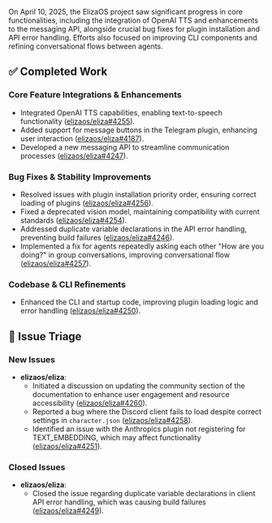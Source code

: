 On April 10, 2025, the ElizaOS project saw significant progress in core functionalities, including the integration of OpenAI TTS and enhancements to the messaging API, alongside crucial bug fixes for plugin installation and API error handling. Efforts also focused on improving CLI components and refining conversational flows between agents.

## ✅ Completed Work

### Core Feature Integrations & Enhancements
- Integrated OpenAI TTS capabilities, enabling text-to-speech functionality ([elizaos/eliza#4255](https://github.com/elizaos/eliza/pull/4255)).
- Added support for message buttons in the Telegram plugin, enhancing user interaction ([elizaos/eliza#4187](https://github.com/elizaos/eliza/pull/4187)).
- Developed a new messaging API to streamline communication processes ([elizaos/eliza#4247](https://github.com/elizaos/eliza/pull/4247)).

### Bug Fixes & Stability Improvements
- Resolved issues with plugin installation priority order, ensuring correct loading of plugins ([elizaos/eliza#4256](https://github.com/elizaos/eliza/pull/4256)).
- Fixed a deprecated vision model, maintaining compatibility with current standards ([elizaos/eliza#4254](https://github.com/elizaos/eliza/pull/4254)).
- Addressed duplicate variable declarations in the API error handling, preventing build failures ([elizaos/eliza#4246](https://github.com/elizaos/eliza/pull/4246)).
- Implemented a fix for agents repeatedly asking each other "How are you doing?" in group conversations, improving conversational flow ([elizaos/eliza#4257](https://github.com/elizaos/eliza/pull/4257)).

### Codebase & CLI Refinements
- Enhanced the CLI and startup code, improving plugin loading logic and error handling ([elizaos/eliza#4250](https://github.com/elizaos/eliza/pull/4250)).

## 🐞 Issue Triage

### New Issues
- **elizaos/eliza**:
    - Initiated a discussion on updating the community section of the documentation to enhance user engagement and resource accessibility ([elizaos/eliza#4260](https://github.com/elizaos/eliza/issues/4260)).
    - Reported a bug where the Discord client fails to load despite correct settings in `character.json` ([elizaos/eliza#4258](https://github.com/elizaos/eliza/issues/4258)).
    - Identified an issue with the Anthropics plugin not registering for TEXT_EMBEDDING, which may affect functionality ([elizaos/eliza#4251](https://github.com/elizaos/eliza/issues/4251)).

### Closed Issues
- **elizaos/eliza**:
    - Closed the issue regarding duplicate variable declarations in client API error handling, which was causing build failures ([elizaos/eliza#4249](https://github.com/elizaos/eliza/issues/4249)).